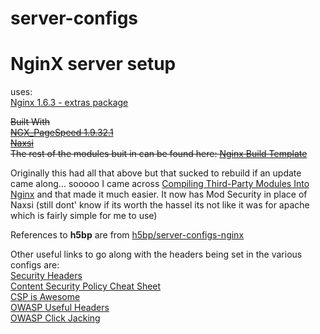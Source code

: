 # server-configs  

# NginX server setup

uses:  
[Nginx 1.6.3 - extras package](http://nginx.org/)  

~~Built With~~  
~~[NGX_PageSpeed 1.9.32.1](https://developers.google.com/speed/pagespeed/module/build_ngx_pagespeed_from_source)~~  
~~[Naxsi](https://github.com/nbs-system/naxsi)~~  
~~The rest of the modules buit in can be found here: [Nginx Build Template](https://github.com/cdowdy/corydowdy.com-site/blob/33f37850e2f7991d572a12c61ffa0c86742e20b6/server-configs/nginx-version-modules-TEMPLATE.md)~~  

Originally this had all that above but that sucked to rebuild if an update came along... sooooo I came across [Compiling Third-Party Modules Into Nginx](https://serversforhackers.com/compiling-third-party-modules-into-nginx) and that made it much easier. It now has Mod Security in place of Naxsi (still dont' know if its worth the hassel its not like it was for apache which is fairly simple for me to use)  

References to __h5bp__ are from [h5bp/server-configs-nginx](https://github.com/h5bp/server-configs-nginx)


Other useful links to go along with the headers being set in the various configs are:  
[Security Headers](https://securityheaders.com)  
[Content Security Policy Cheat Sheet](https://www.owasp.org/index.php/Content_Security_Policy_Cheat_Sheet)  
[CSP is Awesome](http://cspisawesome.com/)  
[OWASP Useful Headers](https://www.owasp.org/index.php/List_of_useful_HTTP_headers)  
[OWASP Click Jacking](https://www.owasp.org/index.php/Clickjacking_Defense_Cheat_Sheet)  

